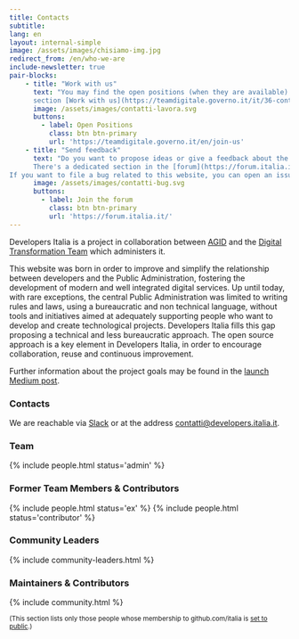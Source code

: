 ```yaml
---
title: Contacts 
subtitle: 
lang: en
layout: internal-simple
image: /assets/images/chisiamo-img.jpg
redirect_from: /en/who-we-are
include-newsletter: true
pair-blocks:
    - title: "Work with us"
      text: "You may find the open positions (when they are available) in the
      section [Work with us](https://teamdigitale.governo.it/it/36-content.htm) of the Digital Transformation Team website."
      image: /assets/images/contatti-lavora.svg
      buttons:
        - label: Open Positions 
          class: btn btn-primary
          url: 'https://teamdigitale.governo.it/en/join-us'
    - title: "Send feedback"
      text: "Do you want to propose ideas or give a feedback about the community?
      There's a dedicated section in the [forum](https://forum.italia.it/c/community-feedback).<br>
If you want to file a bug related to this website, you can open an issue on [GitHub](https://github.com/italia/developers.italia.it)."
      image: /assets/images/contatti-bug.svg
      buttons:
        - label: Join the forum  
          class: btn btn-primary
          url: 'https://forum.italia.it/'
---
```


Developers Italia is a project in collaboration between [AGID](https://www.agid.gov.it/en) and the [Digital Transformation Team](https://teamdigitale.governo.it/en) which administers it.

This website was born in order to improve and simplify the relationship between
 developers and the Public Administration, fostering the development of
modern and well integrated digital services.
Up until today, with rare exceptions, the central Public Administration was
limited to writing rules and laws, using a bureaucratic and non technical
language, without tools and initiatives aimed at adequately supporting people who want
to develop and create technological projects. Developers Italia fills this gap
proposing a technical and less bureaucratic approach.
The open source approach is a key element in Developers Italia, in order to encourage
collaboration, reuse and continuous improvement.

Further information about the project goals may be found in the [launch Medium post](https://medium.com/team-per-la-trasformazione-digitale/developers-italia-comunita-sviluppatori-servizi-pubblici-digitali-pubblica-amministrazione-57b0cfab4c00).

### Contacts 

We are reachable via [Slack](https://slack.developers.italia.it/) or at the address [contatti@developers.italia.it](mailto:contatti@developers.italia.it).

### Team

{% include people.html status='admin' %}

### Former Team Members & Contributors

{% include people.html status='ex' %}
{% include people.html status='contributor' %}

### Community Leaders

{% include community-leaders.html %}

### Maintainers & Contributors

{% include community.html %}

<small>(This section lists only those people whose membership to github.com/italia is [set to public](https://github.com/orgs/italia/people).)</small>

